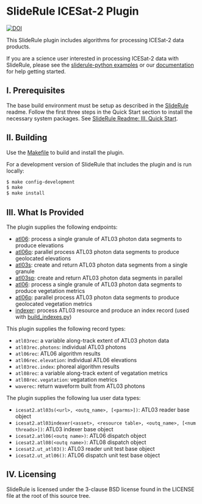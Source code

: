 # SlideRule ICESat-2 Plugin
[![DOI](https://zenodo.org/badge/344240956.svg)](https://zenodo.org/badge/latestdoi/344240956)

This SlideRule plugin includes algorithms for processing ICESat-2 data products.

If you are a science user interested in processing ICESat-2 data with SlideRule, please see the [sliderule-python examples](https://github.com/ICESat2-SlideRule/sliderule-python) or our [documentation](https://slideruleearth.io) for help getting started.

## I. Prerequisites

The base build environment must be setup as described in the [SlideRule](https://github.com/ICESat2-SlideRule/sliderule) readme.  Follow the first three steps in the Quick Start section to install the necessary system packages.  See [SlideRule Readme: III. Quick Start](https://github.com/ICESat2-SlideRule/sliderule/blob/master/README.md#iii-quick-start).


## II. Building

Use the [Makefile](Makefile) to build and install the plugin.

For a development version of SlideRule that includes the plugin and is run locally:
```bash
$ make config-development
$ make
$ make install
```

## III. What Is Provided

The plugin supplies the following endpoints:
* [atl06](endpoints/atl06.lua): process a single granule of ATL03 photon data segments to produce elevations
* [atl06p](endpoints/atl06p.lua): parallel process ATL03 photon data segments to produce geolocated elevations
* [atl03s](endpoints/atl03s.lua): create and return ATL03 photon data segments from a single granule
* [atl03sp](endpoints/atl03sp.lua): create and return ATL03 photon data segments in parallel
* [atl06](endpoints/atl08.lua): process a single granule of ATL03 photon data segments to produce vegetation metrics
* [atl06p](endpoints/atl08p.lua): parallel process ATL03 photon data segments to produce geolocated vegetation metrics
* [indexer](endpoints/idnexer.lua): process ATL03 resource and produce an index record (used with [build_indexes.py](utils/build_indexes.py))

This plugin supplies the following record types:
* `atl03rec`: a variable along-track extent of ATL03 photon data
* `atl03rec.photons`: individual ATL03 photons
* `atl06rec`: ATL06 algorithm results
* `atl06rec.elevation`: individual ATL06 elevations
* `atl03rec.index`: phoreal algorithm results
* `atl08rec`: a variable along-track extent of vegatation metrics
* `atl08rec.vegatation`: vegatation metrics
* `waverec`: return waveform built from ATL03 photons

The plugin supplies the following lua user data types:
* `icesat2.atl03s(<url>, <outq_name>, [<parms>])`: ATL03 reader base object
* `icesat2.atl03indexer(<asset>, <resource table>, <outq_name>, [<num threads>])`: ATL03 indexer base object
* `icesat2.atl06(<outq name>)`: ATL06 dispatch object
* `icesat2.atl08(<outq name>)`: ATL08 dispatch object
* `icesat2.ut_atl03()`: ATL03 reader unit test base object
* `icesat2.ut_atl06()`: ATL06 dispatch unit test base object

## IV. Licensing

SlideRule is licensed under the 3-clause BSD license found in the LICENSE file at the root of this source tree.
